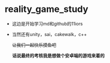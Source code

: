 # reality_game_study
* 这边是开始学习md和github的11iors

* 当然还有unity，sai，cakewalk，c++

  ~~让我们一起快乐摸鱼吧~~

  **话说最终的考核我是想做个安卓端的游戏来着的**

  
